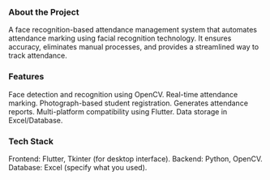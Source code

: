 
### About the Project
A face recognition-based attendance management system that automates attendance marking using facial recognition technology. It ensures accuracy, eliminates manual processes, and provides a streamlined way to track attendance.

### Features
Face detection and recognition using OpenCV.
Real-time attendance marking.
Photograph-based student registration.
Generates attendance reports.
Multi-platform compatibility using Flutter.
Data storage in Excel/Database.

### Tech Stack
Frontend: Flutter, Tkinter (for desktop interface).
Backend: Python, OpenCV.
Database: Excel (specify what you used).


